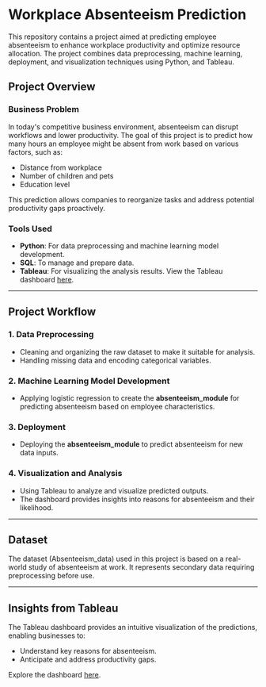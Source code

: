 # Workplace Absenteeism Prediction

This repository contains a project aimed at predicting employee absenteeism to enhance workplace productivity and optimize resource allocation. The project combines data preprocessing, machine learning, deployment, and visualization techniques using Python, and Tableau.

## Project Overview

### Business Problem
In today's competitive business environment, absenteeism can disrupt workflows and lower productivity. The goal of this project is to predict how many hours an employee might be absent from work based on various factors, such as:
- Distance from workplace
- Number of children and pets
- Education level

This prediction allows companies to reorganize tasks and address potential productivity gaps proactively.

### Tools Used
- **Python**: For data preprocessing and machine learning model development.
- **SQL**: To manage and prepare data.
- **Tableau**: For visualizing the analysis results. View the Tableau dashboard [here](https://public.tableau.com/app/profile/antonio.quaresma/viz/AbsenteeismPredictions_17347956070900/ReasonsvsProbability).

---

## Project Workflow

### 1. Data Preprocessing
- Cleaning and organizing the raw dataset to make it suitable for analysis.
- Handling missing data and encoding categorical variables.

### 2. Machine Learning Model Development
- Applying logistic regression to create the **absenteeism_module** for predicting absenteeism based on employee characteristics.

### 3. Deployment
- Deploying the **absenteeism_module** to predict absenteeism for new data inputs.

### 4. Visualization and Analysis
- Using Tableau to analyze and visualize predicted outputs.
- The dashboard provides insights into reasons for absenteeism and their likelihood.

---

## Dataset
The dataset (Absenteeism_data) used in this project is based on a real-world study of absenteeism at work. It represents secondary data requiring preprocessing before use.

---

## Insights from Tableau
The Tableau dashboard provides an intuitive visualization of the predictions, enabling businesses to:
- Understand key reasons for absenteeism.
- Anticipate and address productivity gaps.

Explore the dashboard [here](https://public.tableau.com/app/profile/antonio.quaresma/viz/AbsenteeismPredictions_17347956070900/ReasonsvsProbability).

